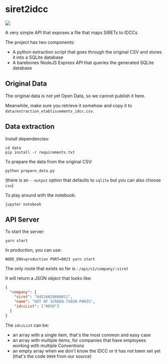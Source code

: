 # siret2idcc

![](https://i.imgur.com/gSe54sx.png)

A very simple API that exposes a file that maps SIRETs to IDCCs

The project has two components:
- A python extraction script that goes through the original CSV and stores it into a SQLite database
- A barebones NodeJS Express API that queries the generated SQLite database

## Original Data

The original data is not yet Open Data, so we cannot publish it here.

Meanwhile, make sure you retrieve it somehow and copy it to `data/extraction_etablissements_idcc.csv`.

## Data extraction

Install dependencies:

```
cd data
pip install -r requirements.txt
```

To prepare the data from the original CSV:

    python prepare_data.py

(there is an `--output` option that defaults to `sqlite` but you can also choose `csv`)

To play around with the notebook:

    jupyter notebook

## API Server

To start the server:

    yarn start

In production, you can use:

    NODE_ENV=production PORT=8023 yarn start

The only route that exists so far is : `/api/v1/company/:siret`

It will return a JSON object that looks like:

```json
{
  "company": {
    "siret": "84526029800011",
    "name": "OUT OF SCREEN-75020-PARIS",
    "idccList": ["0650"]
  }
}
```

The `idccList` can be:

- an array with a single item, that's the most common and easy case
- an array with multiple items, for companies that have employees working with multiple Conventions
- an empty array when we don't know the IDCC or it has not been set yet (that's the code `9999` from our source)
